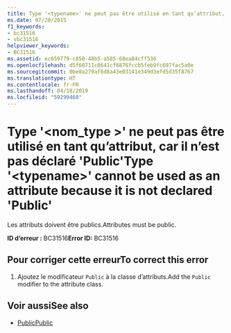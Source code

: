 ```yaml
---
title: Type '<typename>' ne peut pas être utilisé en tant qu’attribut, car il n’est pas déclaré 'Public'
ms.date: 07/20/2015
f1_keywords:
- bc31516
- vbc31516
helpviewer_keywords:
- BC31516
ms.assetid: ec659779-c850-48b5-a585-68ea84cff536
ms.openlocfilehash: d5f60711c8641cf8876fccb5feb9fc697fac5a0e
ms.sourcegitcommit: 0be8a279af6d8a43e03141e349d3efd5d35f8767
ms.translationtype: HT
ms.contentlocale: fr-FR
ms.lasthandoff: 04/18/2019
ms.locfileid: "59299460"
---
```

# <a name="type-typename-cannot-be-used-as-an-attribute-because-it-is-not-declared-public"></a><span data-ttu-id="034ab-102">Type '\<nom_type >' ne peut pas être utilisé en tant qu’attribut, car il n’est pas déclaré 'Public'</span><span class="sxs-lookup"><span data-stu-id="034ab-102">Type '\<typename>' cannot be used as an attribute because it is not declared 'Public'</span></span>
<span data-ttu-id="034ab-103">Les attributs doivent être publics.</span><span class="sxs-lookup"><span data-stu-id="034ab-103">Attributes must be public.</span></span>  
  
 <span data-ttu-id="034ab-104">**ID d’erreur :** BC31516</span><span class="sxs-lookup"><span data-stu-id="034ab-104">**Error ID:** BC31516</span></span>  
  
## <a name="to-correct-this-error"></a><span data-ttu-id="034ab-105">Pour corriger cette erreur</span><span class="sxs-lookup"><span data-stu-id="034ab-105">To correct this error</span></span>  
  
1. <span data-ttu-id="034ab-106">Ajoutez le modificateur `Public` à la classe d’attributs.</span><span class="sxs-lookup"><span data-stu-id="034ab-106">Add the `Public` modifier to the attribute class.</span></span>  
  
## <a name="see-also"></a><span data-ttu-id="034ab-107">Voir aussi</span><span class="sxs-lookup"><span data-stu-id="034ab-107">See also</span></span>

- [<span data-ttu-id="034ab-108">Public</span><span class="sxs-lookup"><span data-stu-id="034ab-108">Public</span></span>](../../visual-basic/language-reference/modifiers/public.md)
